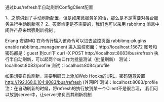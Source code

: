 通过bus/refresh半自动刷新ConfigClient配置

1、之前讲到了手动刷新配置，但是如果微服务多的话，那么是不是需要对每台服务进行手动刷新呢？
2、答案肯定是不需要的，我们也可以采用 rabbitmq 消息中间件产品来增强刷新机制；

Erlang
安装MQ
在命令行输入该命令可以进去监控页面
rabbitmq-plugins enable rabbitmq_management
进入监控页面：http://localhost:15672
账号和密码都是：guest
到curl下
curl -X POST http://localhost:8083/bus/refresh
执行半自动刷新，可以起两个端口作为批量测试（批量刷新）
    测试：localhost:8083/profile
    测试：localhost:8084/profile

如果想要自动刷新，需要到码云上添加Web Hooks的URL，密码随意设置
    http://192.168.0.104:8083/bus/refresh   (外网IP)
    测试：localhost:8083/profile
    注：在自动刷新的时候，将refresh的执行放到某一个Client不是很合理，
    我们可以放到server中，让server来负责其刷新机制
